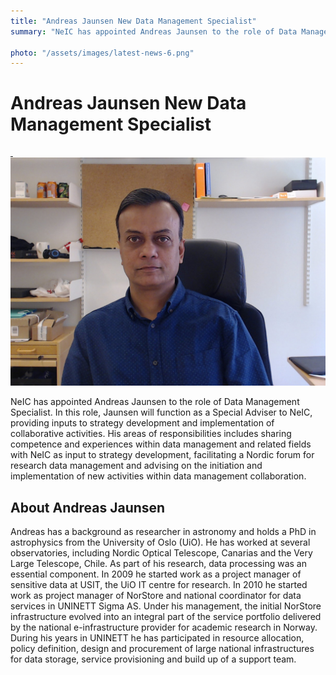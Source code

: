 ```yaml
---
title: "Andreas Jaunsen New Data Management Specialist"
summary: "NeIC has appointed Andreas Jaunsen to the role of Data Management Specialist."

photo: "/assets/images/latest-news-6.png"
---
```


# Andreas Jaunsen New Data Management Specialist
<a href="/assets/images/people/chandan-basu.jpg">  
 <img class="smallpic" src="/assets/images/people/chandan-basu.jpg">
</a>

NeIC has appointed Andreas Jaunsen to the role of Data Management Specialist. In this role, Jaunsen will function as a Special Adviser to NeIC, providing inputs to strategy development and implementation of collaborative activities. His areas of responsibilities includes sharing competence and experiences within data management and related fields with NeIC as input to strategy development, facilitating a Nordic forum for research data management and advising on the initiation and implementation of new activities within data management collaboration.

## About Andreas Jaunsen

Andreas has a background as researcher in astronomy and holds a PhD in astrophysics from the University of Oslo (UiO). He has worked at several observatories, including Nordic Optical Telescope, Canarias and the Very Large Telescope, Chile. As part of his research, data processing was an essential component. In 2009 he started work as a project manager of sensitive data at USIT, the UiO IT centre for research. In 2010 he started work as project manager of NorStore and national coordinator for data services in UNINETT Sigma AS. Under his management, the initial NorStore infrastructure evolved into an integral part of the service portfolio delivered by the national e-infrastructure provider for academic research in Norway. During his years in UNINETT he has participated in resource allocation, policy definition, design and procurement of large national infrastructures for data storage, service provisioning and build up of a support team.
